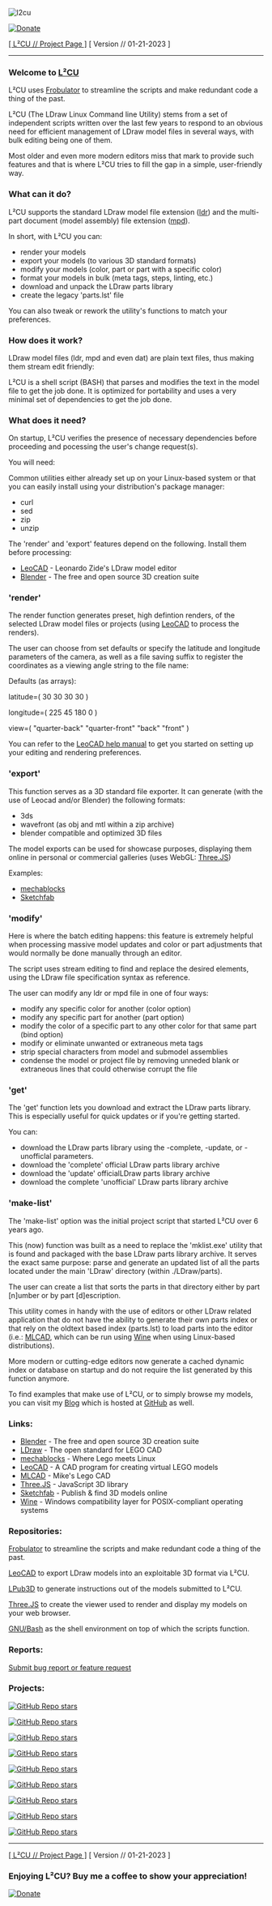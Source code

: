 ![l2cu](https://raw.githubusercontent.com/nathaneltitane/l2cu/main/l2cu.svg)

[![Donate](https://img.shields.io/badge/Paypal-2f343f.svg?style=for-the-badge&logo=paypal&label=Donate)](https://www.paypal.com/donate?hosted_button_id=ZW3CDCANHJCWJ)

[[ L²CU // Project Page ]](https://github.com/nathaneltitane/l2cu) [ Version // 01-21-2023 ]

---

### Welcome to [L²CU](https://l2cu.app)

L²CU uses [Frobulator](https://github.com/nathaneltitane/frobulator) to streamline the scripts and make redundant code a thing of the past.

L²CU (The LDraw Linux Command line Utility) stems from a set of independent scripts written over the last few years to respond to an obvious need for efficient management of LDraw model files in several ways, with bulk editing being one of them.

Most older and even more modern editors miss that mark to provide such features and that is where L²CU tries to fill the gap in a simple, user-friendly way.

### What can it do?

L²CU supports the standard LDraw model file extension ([ldr](https://www.ldraw.org/article/218.html)) and the multi-part document (model assembly) file extension ([mpd](https://www.ldraw.org/article/47.html)).

In short, with L²CU you can:
- render your models
- export your models (to various 3D standard formats)
- modify your models (color, part or part with a specific color)
- format your models in bulk (meta tags, steps, linting, etc.)
- download and unpack the LDraw parts library
- create the legacy 'parts.lst' file

You can also tweak or rework the utility's functions to match your preferences.

### How does it work?

LDraw model files (ldr, mpd and even dat) are plain text files, thus making them stream edit friendly:

L²CU is a shell script (BASH) that parses and modifies the text in the model file to get the job done.
It is optimized for portability and uses a very minimal set of dependencies to get the job done.

### What does it need?

On startup, L²CU verifies the presence of necessary dependencies before proceeding and pocessing the user's change request(s).

You will need:

Common utilities either already set up on your Linux-based system or that you can easily install using your distribution's package manager:

- curl
- sed
- zip
- unzip

The 'render' and 'export' features depend on the following. Install them before processing:

- [LeoCAD](https://github.com/leozide/leocad) - Leonardo Zide's LDraw model editor
- [Blender](https://www.blender.org) - The free and open source 3D creation suite

### 'render'

The render function generates preset, high defintion renders, of the selected LDraw model files or projects (using [LeoCAD](https://github.com/leozide/leocad) to process the renders).

The user can choose from set defaults or specify the latitude and longitude parameters of the camera, as well as a file saving suffix to register the coordinates as a viewing angle string to the file name:

Defaults (as arrays):

latitude=(
	30
	30
	30
	30
)

longitude=(
	225
	45
	180
	0
)

view=(
	"quarter-back"
	"quarter-front"
	"back"
	"front"
)

You can refer to the [LeoCAD help manual](https://www.leocad.org/docs/start.html) to get you started on setting up your editing and rendering preferences.

### 'export'

This function serves as a 3D standard file exporter.
It can generate (with the use of Leocad and/or Blender) the following formats:

- 3ds
- wavefront (as obj and mtl within a zip archive)
- blender compatible and optimized 3D files

The model exports can be used for showcase purposes, displaying them online in personal or commercial galleries (uses WebGL: [Three.JS](https://threejs.org/))

Examples:

- [mechablocks](https://mechablocks.com)
- [Sketchfab](https://sketchfab.com)

### 'modify'

Here is where the batch editing happens: this feature is extremely helpful when processing massive model updates and color or part adjustments that would normally be done manually through an editor.

The script uses stream editing to find and replace the desired elements, using the LDraw file specification syntax as reference.

The user can modify any ldr or mpd file in one of four ways:

- modify any specific color for another (color option)
- modify any specific part for another (part option)
- modify the color of a specific part to any other color for that same part (bind option)
- modify or eliminate unwanted or extraneous meta tags
- strip special characters from model and submodel assemblies
- condense the model or project file by removing unneded blank or extraneous lines that could otherwise corrupt the file

### 'get'

The 'get' function lets you download and extract the LDraw parts library. This is especially useful for quick updates or if you're getting started.

You can:

- download the LDraw parts library using the -complete, -update, or -unofficlal parameters.
- download the 'complete' official LDraw parts library archive
- download the 'update' officialLDraw parts library archive
- download the complete 'unofficial' LDraw parts library archive

### 'make-list'

The 'make-list' option was the initial project script that started L²CU over 6 years ago.

This (now) function was built as a need to replace the 'mklist.exe' utility that is found and packaged with the base LDraw parts library archive.
It serves the exact same purpose: parse and generate an updated list of all the parts located under the main 'LDraw' directory (within ./LDraw/parts).

The user can create a list that sorts the parts in that directory either by part [n]umber or by part [d]escription.

This utility comes in handy with the use of editors or other LDraw related application that do not have the ability to generate their own parts index or that rely on the oldtext based index (parts.lst) to load parts into the editor (i.e.: [MLCAD](http://mlcad.lm-software.com/), which can be run using [Wine](https://www.winehq.org/) when using Linux-based distributions).

More modern or cutting-edge editors now generate a cached dynamic index or database on startup and do not require the list generated by this function anymore.

To find examples that make use of L²CU, or to simply browse my models, you can visit my [Blog](https://mechablocks.com) which is hosted at [GitHub](https://github.com/nathaneltitane/mechablocks) as well.

### Links:

- [Blender](https://www.blender.org) - The free and open source 3D creation suite
- [LDraw](https://www.LDraw.org) - The open standard for LEGO CAD
- [mechablocks](https://mechablocks.com) - Where Lego meets Linux
- [LeoCAD](https://leocad.org) - A CAD program for creating virtual LEGO models
- [MLCAD](http://mlcad.lm-software.com/) - Mike's Lego CAD
- [Three.JS](https://threejs.org) - JavaScript 3D library
- [Sketchfab](https://sketchfab.com) - Publish & find 3D models online
- [Wine](https://www.winehq.org/) - Windows compatibility layer for POSIX-compliant operating systems

### Repositories:

[Frobulator](https://github.com/nathaneltitane/frobulator) to streamline the scripts and make redundant code a thing of the past.

[LeoCAD](https://github.com/leozide/leocad) to export LDraw models into an exploitable 3D format via L²CU.

[LPub3D](https://github.com/trevorsandy/lpub3d) to generate instructions out of the models submitted to L²CU.

[Three.JS](https://github.com/mrdoob/three.js) to create the viewer used to render and display my models on your web browser.

[GNU/Bash](https://github.com/gitGNU/gnu_bash) as the shell environment on top of which the scripts function.

### Reports:

[Submit bug report or feature request](https://github.com/nathaneltitane/l2cu/issues)

### Projects:

[![GitHub Repo stars](https://img.shields.io/github/stars/nathaneltitane/dextop?style=for-the-badge&logo=gnubash&logoColor=ffffff&label=DEXTOP)](https://github.com/nathaneltitane/dextop)

[![GitHub Repo stars](https://img.shields.io/github/stars/nathaneltitane/frobulator?style=for-the-badge&logo=gnubash&logoColor=ffffff&label=FROBULATOR)](https://github.com/nathaneltitane/frobulator)

[![GitHub Repo stars](https://img.shields.io/github/stars/nathaneltitane/gutengrab?style=for-the-badge&logo=gnubash&logoColor=ffffff&label=GutenGrab)](https://github.com/nathaneltitane/gutengrab)

[![GitHub Repo stars](https://img.shields.io/github/stars/nathaneltitane/l2cu?style=for-the-badge&logo=gnubash&logoColor=ffffff&label=L²CU)](https://github.com/nathaneltitane/l2cu)

[![GitHub Repo stars](https://img.shields.io/github/stars/nathaneltitane/terminal?style=for-the-badge&logo=gnubash&logoColor=ffffff&label=TERMINAL)](https://github.com/nathaneltitane/terminal)

[![GitHub Repo stars](https://img.shields.io/github/stars/nathaneltitane/mechablocks?style=for-the-badge&logo=gnubash&logoColor=ffffff&label=LEGO%20//%20LINUX)](https://github.com/nathaneltitane/mechablocks)

[![GitHub Repo stars](https://img.shields.io/github/stars/nathaneltitane/pixtrm?style=for-the-badge&logo=gnubash&logoColor=ffffff&label=PIXTRM)](https://github.com/nathaneltitane/pixtrm)

[![GitHub Repo stars](https://img.shields.io/github/stars/nathaneltitane/nathaneltitane?style=for-the-badge&logo=gnubash&logoColor=ffffff&label=NATHANEL%20%2b%20TITANE)](https://github.com/nathaneltitane/nathaneltitane)

[![GitHub Repo stars](https://img.shields.io/github/stars/nathaneltitane/pewpewprints?style=for-the-badge&logo=gnubash&logoColor=ffffff&label=PEW%21%20PEW%21%20PRINTS)](https://github.com/nathaneltitane/pewpewprints)

---

[[ L²CU // Project Page ]](https://github.com/nathaneltitane/l2cu) [ Version // 01-21-2023 ]

### Enjoying L²CU? Buy me a coffee to show your appreciation!

[![Donate](https://img.shields.io/badge/Paypal-2f343f.svg?style=for-the-badge&logo=paypal&label=Donate)](https://www.paypal.com/donate?hosted_button_id=ZW3CDCANHJCWJ)
